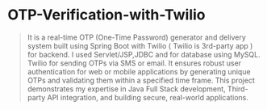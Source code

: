 # OTP-Verification-with-Twilio
> It is a real-time OTP (One-Time Password) generator and delivery
system built using Spring Boot with Twilio ( Twilio is 3rd-party app ) for backend.
>  I used Servlet/JSP,JDBC and for database using MySQL.
> Twilio for sending OTPs via SMS or email.
> It ensures robust user authentication for web or mobile applications by generating unique OTPs and validating them within a specified time frame.
> This project demonstrates my expertise in Java Full Stack development, Third-party API integration, and building secure, real-world applications.
